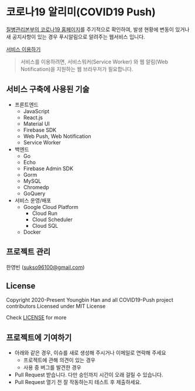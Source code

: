 # 코로나19 알리미(COVID19 Push)

[질병관리본부의 코로나19 홈페이지](http://ncov.mohw.go.kr/)를 주기적으로 확인하여, 발생 현황에 변동이 있거나 새 공지사항이 있는 경우 푸시알림으로 알려주는 웹서비스 입니다.

[서비스 이용하기](https://covid19push.youngbin.xyz)  
>서비스를 이용하려면, 서비스워커(Service Worker) 와 웹 알림(Web Notification)을 지원하는 웹 브라우저가 필요합니다.

## 서비스 구축에 사용된 기술

- 프론트엔드
  - JavaScript
  - React.js
  - Material UI
  - Firebase SDK
  - Web Push, Web Notification
  - Service Worker
- 백엔드
  - Go
  - Echo
  - Firebase Admin SDK
  - Gorm
  - MySQL
  - Chromedp
  - GoQuery
- 서비스 운영/배포
  - Google Cloud Platform
    - Cloud Run
    - Cloud Scheduler
    - Cloud SQL
  - Docker

## 프로젝트 관리
한영빈 (sukso96100@gmail.com)

## License

Copyright 2020-Present Youngbin Han and all COVID19-Push project contributors
Licensed under MIT License

Check [LICENSE](LICENSE) for more

## 프로젝트에 기여하기
- 아래와 같은 경우, 이슈를 새로 생성해 주시거나 이메일로 연락해 주세요
  - 프로젝트에 관해 의견이 있는 경우
  - 사용 중 버그를 발견한 경우
- Pull Request 받습니다. 다만 승인까지 시간이 오래 걸릴 수 있습니다.
- Pull Request 열기 전 잘 작동하는지 테스트 후 제출하세요.